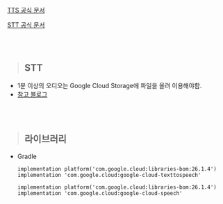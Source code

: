 [TTS 공식 문서](https://cloud.google.com/text-to-speech/docs/create-audio-text-client-libraries?hl=ko#client-libraries-install-java)

[STT 공식 문서](https://cloud.google.com/speech-to-text/docs/transcribe-client-libraries?hl=ko#client-libraries-install-java)

<br/>
<br/>

> ## STT

- 1분 이상의 오디오는 Google Cloud Storage에 파일을 올려 이용해야함.
- [참고 블로그](https://since.tistory.com/29)

<br>
<br>

> ## 라이브러리

- Gradle

  ```
  implementation platform('com.google.cloud:libraries-bom:26.1.4')
  implementation 'com.google.cloud:google-cloud-texttospeech'

  implementation platform('com.google.cloud:libraries-bom:26.1.4')
  implementation 'com.google.cloud:google-cloud-speech'
  ```
